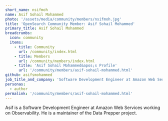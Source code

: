 ```yaml
---
short_name: nsifmoh
name: Asif Sohail Mohammed
photo: '/assets/media/community/members/nsifmoh.jpg'
title: 'OpenSearch Community Member: Asif Sohail Mohammed'
primary_title: Asif Sohail Mohammed
breadcrumbs:
  icon: community
  items:
    - title: Community
      url: /community/index.html
    - title: Members
      url: /community/members/index.html
    - title: 'Asif Sohail Mohammed&apos;s Profile'
      url: '/community/members/asif-sohail-mohammed.html'
github: asifsmohammed
job_title_and_company: 'Software Development Engineer at Amazon Web Services'
personas:
  - author
permalink: '/community/members/asif-sohail-mohammed.html'
---
```


Asif is a Software Development Engineer at Amazon Web Services working on Observability. He is a maintainer of the Data Prepper project.